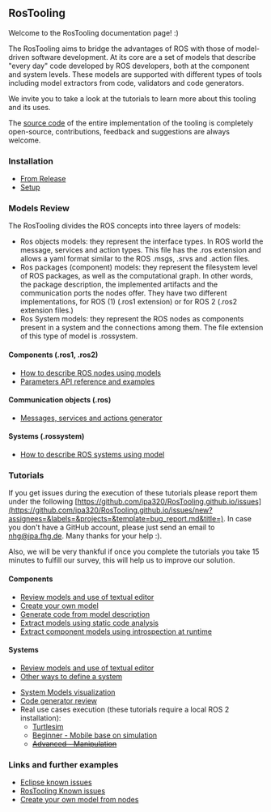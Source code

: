 ## RosTooling

Welcome to the RosTooling documentation page! :)

The RosTooling aims to bridge the advantages of ROS with those of model-driven software development. At its core are a set of models that describe "every day" code developed by ROS developers, both at the component and system levels. These models are supported with different types of tools including model extractors from code, validators and code generators.

We invite you to take a look at the tutorials to learn more about this tooling and its uses.

The [source code](https://github.com/ipa320/RosTooling) of the entire implementation of the tooling is completely open-source, contributions, feedback and suggestions are always welcome. 

### Installation

- [From Release](docu/Installation.md#option-1-using-the-release-version-recommended)
- [Setup](docu/Environment_setup.md#1-switch-to-the-ros-developer-perspective)

### Models Review

The RosTooling divides the ROS concepts into three layers of models:

- Ros objects models: they represent the interface types. In ROS world the message, services and action types. This file has the .ros extension and allows a yaml format similar to the ROS .msgs, .srvs and .action files.
- Ros packages (component) models: they represent the filesystem level of ROS packages, as well as the computational graph. In other words, the package description, the implemented artifacts and the communication ports the nodes offer. They have two different implementations, for ROS (1) (.ros1 extension) or for ROS 2 (.ros2 extension files.) 
- Ros System models: they represent the ROS nodes as components present in a system and the connections among them. The file extension of this type of model is .rossystem.

#### Components (.ros1, .ros2)

- [How to describe ROS nodes using models](docu/RosModelDescription.md)
- [Parameters API reference and examples](docu/ParametersAPI.md)

#### Communication objects (.ros)
- [Messages, services and actions generator](docu/NewCommunicationObjects.md)

#### Systems (.rossystem)
- [How to describe ROS systems using model](docu/RosSystemModelDescription.md)

### Tutorials

If you get issues during the execution of these tutorials please report them under the following [https://github.com/ipa320/RosTooling.github.io/issues](https://github.com/ipa320/RosTooling.github.io/issues/new?assignees=&labels=&projects=&template=bug_report.md&title=). In case you don't have a GitHub account, please just send an email to nhg@ipa.fhg.de. Many thanks for your help :).

Also, we will be very thankful if once you complete the tutorials you take 15 minutes to fulfill our survey, this will help us to improve our solution.

#### Components

- [Review models and use of textual editor](docu/LearnRosModels.md)
- [Create your own model](docu/CreateYourModel.md)
- [Generate code from model description](docu/rossdl.md)
- [Extract models using static code analysis](docu/StaticCodeAnalyis.md)
- [Extract component models using introspection at runtime](docu/ros2model.md)

#### Systems

- [Review models and use of textual editor](docu/LearnRosSystemModels.md)
- [Other ways to define a system](docu/LearnRosSystemModels2.md)
<!-- - [Create your own model from nodes](docu/Example_PubSub.md) -->
- [System Models visualization](docu/SystemModelsVisualization.md)
- [Code generator review](docu/CodeGeneration.md)
- Real use cases execution (these tutorials require a local ROS 2 installation):
  - [Turtlesim](docu/Example_Turtlesim.md)
  - [Beginner - Mobile base on simulation](docu/MobileBase_beginner.md)
  - ~~[Advanced - Manipulation](docu/Manipulation_advanced.md)~~

### Links and further examples

- [Eclipse known issues](docu/eclipse_issues.md)
- [RosTooling Known issues](docu/RosTooling_issues.md)
- [Create your own model from nodes](docu/Example_PubSub.md)


